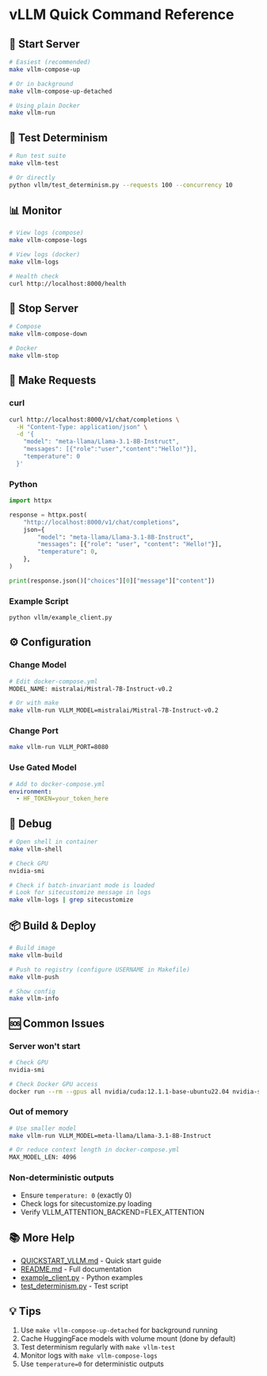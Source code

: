 # vLLM Quick Command Reference

## 🚀 Start Server

```bash
# Easiest (recommended)
make vllm-compose-up

# Or in background
make vllm-compose-up-detached

# Using plain Docker
make vllm-run
```

## 🧪 Test Determinism

```bash
# Run test suite
make vllm-test

# Or directly
python vllm/test_determinism.py --requests 100 --concurrency 10
```

## 📊 Monitor

```bash
# View logs (compose)
make vllm-compose-logs

# View logs (docker)
make vllm-logs

# Health check
curl http://localhost:8000/health
```

## 🛑 Stop Server

```bash
# Compose
make vllm-compose-down

# Docker
make vllm-stop
```

## 💬 Make Requests

### curl

```bash
curl http://localhost:8000/v1/chat/completions \
  -H "Content-Type: application/json" \
  -d '{
    "model": "meta-llama/Llama-3.1-8B-Instruct",
    "messages": [{"role":"user","content":"Hello!"}],
    "temperature": 0
  }'
```

### Python

```python
import httpx

response = httpx.post(
    "http://localhost:8000/v1/chat/completions",
    json={
        "model": "meta-llama/Llama-3.1-8B-Instruct",
        "messages": [{"role": "user", "content": "Hello!"}],
        "temperature": 0,
    },
)

print(response.json()["choices"][0]["message"]["content"])
```

### Example Script

```bash
python vllm/example_client.py
```

## ⚙️ Configuration

### Change Model

```bash
# Edit docker-compose.yml
MODEL_NAME: mistralai/Mistral-7B-Instruct-v0.2

# Or with make
make vllm-run VLLM_MODEL=mistralai/Mistral-7B-Instruct-v0.2
```

### Change Port

```bash
make vllm-run VLLM_PORT=8080
```

### Use Gated Model

```yaml
# Add to docker-compose.yml
environment:
  - HF_TOKEN=your_token_here
```

## 🔧 Debug

```bash
# Open shell in container
make vllm-shell

# Check GPU
nvidia-smi

# Check if batch-invariant mode is loaded
# Look for sitecustomize message in logs
make vllm-logs | grep sitecustomize
```

## 📦 Build & Deploy

```bash
# Build image
make vllm-build

# Push to registry (configure USERNAME in Makefile)
make vllm-push

# Show config
make vllm-info
```

## 🆘 Common Issues

### Server won't start

```bash
# Check GPU
nvidia-smi

# Check Docker GPU access
docker run --rm --gpus all nvidia/cuda:12.1.1-base-ubuntu22.04 nvidia-smi
```

### Out of memory

```bash
# Use smaller model
make vllm-run VLLM_MODEL=meta-llama/Llama-3.1-8B-Instruct

# Or reduce context length in docker-compose.yml
MAX_MODEL_LEN: 4096
```

### Non-deterministic outputs

- Ensure `temperature: 0` (exactly 0)
- Check logs for sitecustomize.py loading
- Verify VLLM_ATTENTION_BACKEND=FLEX_ATTENTION

## 📚 More Help

- [QUICKSTART_VLLM.md](../QUICKSTART_VLLM.md) - Quick start guide
- [README.md](README.md) - Full documentation
- [example_client.py](example_client.py) - Python examples
- [test_determinism.py](test_determinism.py) - Test script

## 💡 Tips

1. Use `make vllm-compose-up-detached` for background running
2. Cache HuggingFace models with volume mount (done by default)
3. Test determinism regularly with `make vllm-test`
4. Monitor logs with `make vllm-compose-logs`
5. Use `temperature=0` for deterministic outputs
